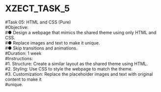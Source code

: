 # XZECT_TASK_5 <br>
#Task 05: HTML and CSS (Pure)<br>
#Objective:<br>
#● Design a webpage that mimics the shared theme using only HTML and CSS.<br>
#● Replace images and text to make it unique.<br>
#● Skip transitions and animations.<br>
#Duration: 1 week<br>
#Instructions:<br>
#1. Structure: Create a similar layout as the shared theme using HTML.<br>
#2. Styling: Use CSS to style the webpage to match the theme.<br>
#3. Customization: Replace the placeholder images and text with original content to make it<br>
#unique.
